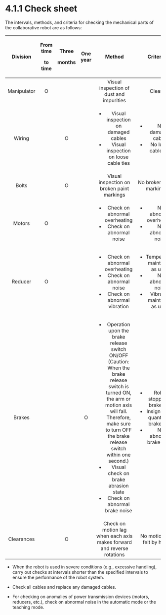 # 4.1.1 Check sheet

The intervals, methods, and criteria for checking the mechanical parts of the collaborative robot are as follows:&#x20;

| **Division** | <p><strong>From time</strong> </p><p><strong>to time</strong></p> | <p><strong>Three</strong> </p><p><strong>months</strong></p> | **One year** |                                                                                                                                                         **Method**                                                                                                                                                        |                                                        **Criteria**                                                       |
| :----------: | :---------------------------------------------------------------: | :----------------------------------------------------------: | :----------: | :-----------------------------------------------------------------------------------------------------------------------------------------------------------------------------------------------------------------------------------------------------------------------------------------------------------------------: | :-----------------------------------------------------------------------------------------------------------------------: |
|  Manipulator |                                 O                                 |                                                              |              |                                                                                                                                          Visual inspection of dust and impurities                                                                                                                                         |                                                           Clean                                                           |
|    Wiring    |                                                                   |                               O                              |              |                                                                                                            <ul><li>Visual inspection on damaged cables</li><li>Visual inspection on loose cable ties</li></ul>                                                                                                            |                              <ul><li>No damaged cables</li><li>No loose cable ties</li></ul>                              |
|     Bolts    |                                                                   |                               O                              |              |                                                                                                                                         Visual inspection on broken paint markings                                                                                                                                        |                                                  No broken paint markings                                                 |
|    Motors    |                                 O                                 |                                                              |              |                                                                                                                      <ul><li>Check on abnormal overheating</li><li>Check on abnormal noise</li></ul>                                                                                                                      |                            <ul><li>No abnormal overheating</li><li>No abnormal noise</li></ul>                            |
|    Reducer   |                                 O                                 |                                                              |              |                                                                                                    <ul><li>Check on abnormal overheating</li><li>Check on abnormal noise</li><li>Check on abnormal vibration</li></ul>                                                                                                    |     <ul><li>Temperature maintained as usual</li><li>No abnormal noise</li><li>Vibration maintained as usual</li></ul>     |
|    Brakes    |                                                                   |                                                              |       O      | <ul><li>Operation upon the brake release switch ON/OFF (Caution: When the brake release switch is turned ON, the arm or motion axis will fall. Therefore, make sure to turn OFF the brake release switch within one second.)</li><li>Visual check on brake abrasion state</li><li>Check on abnormal brake noise</li></ul> | <ul><li>Robot stopped at brake OFF</li><li>Insignificant quantity of brake dust</li><li>No abnormal brake noise</li></ul> |
|  Clearances  |                                                                   |                               O                              |              |                                                                                                                           Check on motion lag when each axis makes forward and reverse rotations                                                                                                                          |                                                 No motion lag felt by hand                                                |

*   When the robot is used in severe conditions (e.g., excessive handling), carry out checks at intervals shorter than the specified intervals to ensure the performance of the robot system.


*   Check all cables and replace any damaged cables.


* For checking on anomalies of power transmission devices (motors, reducers, etc.), check on abnormal noise in the automatic mode or the teaching mode.

